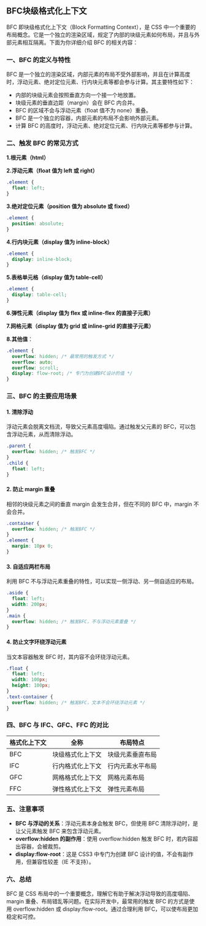 ## BFC块级格式化上下文

BFC 即块级格式化上下文（Block Formatting Context），是 CSS 中一个重要的布局概念。它是一个独立的渲染区域，规定了内部的块级元素如何布局，并且与外部元素相互隔离。下面为你详细介绍 BFC 的相关内容：

### 一、BFC 的定义与特性

BFC 是一个独立的渲染区域，内部元素的布局不受外部影响，并且在计算高度时，浮动元素、绝对定位元素、行内块元素等都会参与计算。其主要特性如下：

- 内部的块级元素会按照垂直方向一个接一个地放置。
- 块级元素的垂直边距（margin）会在 BFC 内合并。
- BFC 的区域不会与浮动元素（float 值不为 none）重叠。
- BFC 是一个独立的容器，内部元素的布局不会影响外部元素。
- 计算 BFC 的高度时，浮动元素、绝对定位元素、行内块元素等都参与计算。

### 二、触发 BFC 的常见方式

**1.根元素（html）**

**2.浮动元素（float 值为 left 或 right）**

```css
.element {
  float: left;
}
```

**3.绝对定位元素（position 值为 absolute 或 fixed）**

```css
.element {
  position: absolute;
}
```

**4.行内块元素（display 值为 inline-block）**

```css
.element {
  display: inline-block;
}
```

**5.表格单元格（display 值为 table-cell）**

```css
.element {
  display: table-cell;
}
```

**6.弹性元素（display 值为 flex 或 inline-flex 的直接子元素）**

**7.网格元素（display 值为 grid 或 inline-grid 的直接子元素）**

**8.其他值**：

```css
.element {
  overflow: hidden; /* 最常用的触发方式 */
  overflow: auto;
  overflow: scroll;
  display: flow-root; /* 专门为创建BFC设计的值 */
}
```

### 三、BFC 的主要应用场景

#### 1. 清除浮动

浮动元素会脱离文档流，导致父元素高度塌陷。通过触发父元素的 BFC，可以包含浮动元素，从而清除浮动。

```css
.parent {
  overflow: hidden; /* 触发BFC */
}
.child {
  float: left;
}
```

#### 2. 防止 margin 重叠

相邻的块级元素之间的垂直 margin 会发生合并，但在不同的 BFC 中，margin 不会合并。

```css
.container {
  overflow: hidden; /* 触发BFC */
}
.element {
  margin: 10px 0;
}
```

#### 3. 自适应两栏布局

利用 BFC 不与浮动元素重叠的特性，可以实现一侧浮动、另一侧自适应的布局。

```css
.aside {
  float: left;
  width: 200px;
}
.main {
  overflow: hidden; /* 触发BFC，不与浮动元素重叠 */
}
```

#### 4. 防止文字环绕浮动元素

当文本容器触发 BFC 时，其内容不会环绕浮动元素。

```css
.float {
  float: left;
  width: 100px;
  height: 100px;
}
.text-container {
  overflow: hidden; /* 触发BFC，文本不会环绕浮动元素 */
}
```

### 四、BFC 与 IFC、GFC、FFC 的对比

| 格式化上下文 | 全称             | 布局特点         |
| ------------ | ---------------- | ---------------- |
| BFC          | 块级格式化上下文 | 块级元素垂直布局 |
| IFC          | 行内格式化上下文 | 行内元素水平布局 |
| GFC          | 网格格式化上下文 | 网格元素布局     |
| FFC          | 弹性格式化上下文 | 弹性元素布局     |

### 五、注意事项

- **BFC 与浮动的关系**：浮动元素本身会触发 BFC，但使用 BFC 清除浮动时，是让父元素触发 BFC 来包含浮动元素。
- **overflow:hidden 的副作用**：使用 overflow:hidden 触发 BFC 时，若内容超出容器，会被裁剪。
- **display:flow-root**：这是 CSS3 中专门为创建 BFC 设计的值，不会有副作用，但兼容性较差（IE 不支持）。

### 六、总结

BFC 是 CSS 布局中的一个重要概念，理解它有助于解决浮动导致的高度塌陷、margin 重叠、布局错乱等问题。在实际开发中，最常用的触发 BFC 的方式是使用 overflow:hidden 或 display:flow-root。通过合理利用 BFC，可以使布局更加稳定和可控。